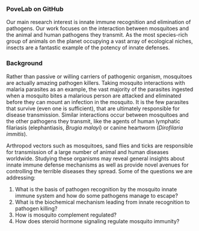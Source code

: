 ### PoveLab on GitHub
Our main research interest is innate immune recognition and elimination of pathogens. Our work focuses on the interaction between mosquitoes and the animal and human pathogens they transmit. As the most species-rich group of animals on the planet occupying a vast array of ecological niches, insects are a fantastic example of the potency of innate defenses.

### Background
Rather than passive or willing carriers of pathogenic organism, mosquitoes are actually amazing pathogen killers. Taking mosquito interactions with malaria parasites as an example, the vast majority of the parasites ingested when a mosquito bites a malarious person are attacked and eliminated before they can mount an infection in the mosquito. It is the few parasites that survive (even one is sufficient), that are ultimately responsible for disease transmission. Similar interactions occur between mosquitoes and the other pathogens they transmit, like the agents of human lymphatic filariasis (elephantiasis, _Brugia malayi_) or canine heartworm (_Dirofilaria immitis_).

Arthropod vectors such as mosquitoes, sand flies and ticks are responsible for transmission of a large number of animal and human diseases worldwide. Studying these organisms may reveal general insights about innate immune defense mechanisms as well as provide novel avenues for controlling the terrible diseases they spread.
Some of the questions we are addressing:

1. What is the basis of pathogen recognition by the mosquito innate immune system and how do some pathogens manage to escape?
2. What is the biochemical mechanism leading from innate recognition to pathogen killing?
3. How is mosquito complement regulated?
4. How does steroid hormone signaling regulate mosquito immunity?
